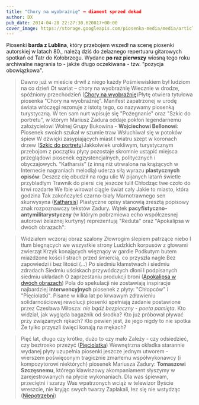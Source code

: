 ```yaml
---
title: "Chory na wyobraźnię" – diament sprzed dekad
author: DX
pub_date: 2014-04-28 22:27:30.620817+00:00
cover_image: https://storage.googleapis.com/piosenka-media/media/article_covers/IMG_20140428_234719_1.jpg
---
```


Piosenki **barda z Lublina**, który przebojem wszedł na scenę piosenki autorskiej w latach 80., należą dziś do żelaznego repertuaru gitarowych spotkań od Tatr do Kołobrzegu. Wydane **po raz pierwszy** wiosną tego roku archiwalne nagrania to \- jakże długo oczekiwana \- tzw. "pozycja obowiązkowa".


> Dawno już w mieście drwił z niego każdy
> Pośmiewiskiem był ludziom na co dzień
> Ot wariat – chory na wyobraźnię
> Wiecznie w drodze, spóźniony przechodzień
> \([Chory na wyobraźnię](https://www.piosenkaztekstem.pl/opracowanie/mariusz\-zadura\-chory\-na\-wyobraznie/)\)Płytę otwiera tytułowa piosenka "Chory na wyobraźnię". Manifest zapatrzonej w urodę świata włóczęgi rezonuje z istotą tego, co nazywamy piosenką turystyczną. W ten sam nurt wpisuje się "Pożegnanie" oraz "Szkic do portretu", w którym Mariusz Zadura oddaje pokłon legendarnemu założycielowi Wolnej Grupy Bukowina \- **Wojciechowi Bellonowi**:
> Piosenek swoich szukał w szumie traw
> Wsłuchiwał się w potoków śpiew
> W dźwięki zasypiających miast
> I wiatru szept w koronach drzew
> \([Szkic do portretu](https://www.piosenkaztekstem.pl/opracowanie/mariusz\-zadura\-szkic\-do\-portretu/)\)Jakkolwiek urokliwym, turystycznym przebojom z początku płyty pozostaje skromnie ustąpić miejsca przeglądowi piosenek egzystencjalnych, politycznych i obyczajowych. “Katharsis” \(z inną niż utrwalona na krążących w Internecie nagraniach melodią\) uderza siłą wyrazu **plastycznych opisów**:
> Deszcz cię obudził na rogu ulic
> W pijanych latarń świetle przybladłym
> Trawnik do piersi cię jeszcze tulił
> Chłodząc twe czoło do krwi rozdarte
> We łbie wirował ciągle świat cały
> Jakie to miasto, która godzina
> Tak zakończyłeś czarno\-biały
> Marnotrawnego sen skurwysyna
> \([Katharsis](https://www.piosenkaztekstem.pl/opracowanie/mariusz\-zadura\-katharsis/)\)
Plastyczne opisy stanowią zresztą popisowy znak rozpoznawczy tekstów Zadury. Wątek **pacyfistyczno\-antymilitarystyczny** \(w którym pobrzmiewa echo współczesnej autorowi żelaznej kurtyny\) reprezentują "Reduta" oraz "Apokalipsa w dwóch obrazach":

> Widziałem wczoraj obraz szalony
> Złowrogim ślepiem patrzące niebo
> I tłum biegnących we wszystkie strony
> Ludzkich korpusów z głowami zwierząt
> Krzyk konających więznący w gardle
> Podkutym butem miażdżone kości
> I strach przed śmiercią, co przyszła nagle
> Bez zapowiedzi i bez litości
> \(...\)
> Po siedmiu kłamstwach i siedmiu zdradach
> Siedmiu uściskach przywódczych dłoni
> I podpisanych siedmiu układach
> O zaprzestaniu produkcji broni
> \([Apokalipsa w dwóch obrazach](https://www.piosenkaztekstem.pl/opracowanie/mariusz\-zadura\-apokalipsa\-w\-dwoch\-obrazach/)\)
Pola do spekulacji nie zostawiają inspiracje najbardziej **interwencyjnych** piosenek z płyty: "Chłopców" i "Pięciolatki". Pisane w kilka lat po krwawym zdławieniu solidarnościowej rewolucji piosenki spełniają zadanie postawione przez Czesława Miłosza: _nie bądź bezpieczny \- poeta pamięta_.
> Kto widział, jak wygląda bagażnik od środka?
> Kto już próbował pływać przy związanych rękach?
> Kto pewien jest, że jego nigdy to nie spotka
> Że tylko przyszli święci konają na mękach?

> Pięć lat, długo czy krótko, dużo to czy mało
> Zależy \- czy odsiedzieć, czy beztrosko przeżyć
> \([Pięciolatka](https://www.piosenkaztekstem.pl/opracowanie/mariusz\-zadura\-pieciolatka/)\)
Wewnętrzna okładka starannie wydanej płyty uzupełnia piosenki jeszcze jednym utworem \- wierszem poświęconym tragicznie zmarłemu współwykonawcy \(i kompozytorowi niektórych\) piosenek Mariusza Zadury: **Tomaszowi Szczęsnemu**, którego klawiszowy akompaniament słyszymy w zarejestrowanych na płycie wykonaniach.
> Dla was śpiewam, przeciętni i szarzy
> Was wpatrzonych wciąż w telewizor
> Byście wreszcie, nie kryjąc swych twarzy
> Zapłakali, łez się nie wstydząc
> \([Niepotrzebni](https://www.piosenkaztekstem.pl/opracowanie/mariusz\-zadura\-niepotrzebni/)\)
> > 